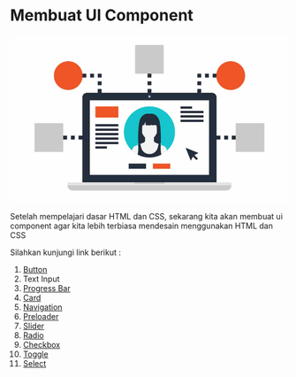 # Membuat UI Component

![User Interface](ui.jpg)

Setelah mempelajari dasar HTML dan CSS, sekarang kita akan membuat ui component agar kita lebih terbiasa mendesain menggunakan HTML dan CSS

Silahkan kunjungi link berikut :

1. [Button](https://www.w3schools.com/howto/howto_css_alert_buttons.asp)
2. Text Input
3. [Progress Bar](https://www.w3schools.com/howto/howto_css_skill_bar.asp)
4. [Card](https://www.w3schools.com/howto/howto_css_cards.asp)
5. [Navigation](https://www.w3schools.com/howto/howto_js_topnav.asp)
6. [Preloader](https://www.w3schools.com/howto/howto_css_loader.asp)
7. [Slider](https://www.w3schools.com/howto/howto_js_rangeslider.asp)
8. [Radio](https://www.w3schools.com/howto/howto_css_custom_checkbox.asp)
9. [Checkbox](https://www.w3schools.com/howto/howto_css_custom_checkbox.asp)
10. [Toggle](https://www.w3schools.com/howto/howto_css_switch.asp)
11. [Select](https://www.w3schools.com/howto/howto_custom_select.asp)
